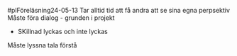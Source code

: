 #plFöreläsning24-05-13
Tar alltid tid att få andra att se sina egna perpsektiv
Måste föra dialog - grunden i projekt
- SKillnad lyckas och inte lyckas

Måste lyssna tala förstå

